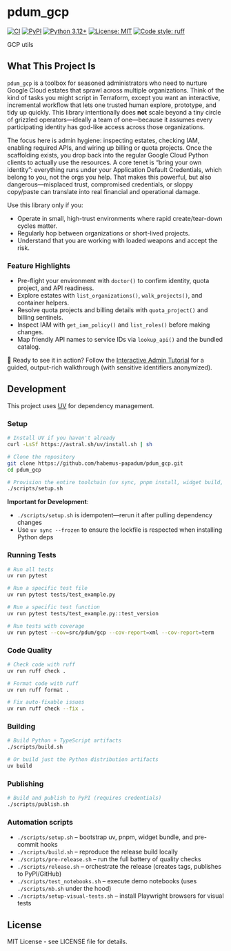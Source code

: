 # pdum_gcp

[![CI](https://github.com/habemus-papadum/pdum_gcp/actions/workflows/ci.yml/badge.svg)](https://github.com/habemus-papadum/pdum_gcp/actions/workflows/ci.yml)
[![PyPI](https://img.shields.io/pypi/v/habemus-papadum-gcp.svg)](https://pypi.org/project/habemus-papadum-gcp/)
[![Python 3.12+](https://img.shields.io/badge/python-3.12+-blue.svg)](https://www.python.org/downloads/)
[![License: MIT](https://img.shields.io/badge/License-MIT-yellow.svg)](https://opensource.org/licenses/MIT)
[![Code style: ruff](https://img.shields.io/badge/code%20style-ruff-000000.svg)](https://github.com/astral-sh/ruff)

GCP utils

## What This Project Is

`pdum_gcp` is a toolbox for seasoned administrators who need to nurture Google Cloud estates that sprawl across multiple organizations. Think of the kind of tasks you might script in Terraform, except you want an interactive, incremental workflow that lets one trusted human explore, prototype, and tidy up quickly. This library intentionally does **not** scale beyond a tiny circle of grizzled operators—ideally a team of one—because it assumes every participating identity has god-like access across those organizations.

The focus here is admin hygiene: inspecting estates, checking IAM, enabling required APIs, and wiring up billing or quota projects. Once the scaffolding exists, you drop back into the regular Google Cloud Python clients to actually use the resources. A core tenet is “bring your own identity”: everything runs under your Application Default Credentials, which belong to you, not the orgs you help. That makes this powerful, but also dangerous—misplaced trust, compromised credentials, or sloppy copy/paste can translate into real financial and operational damage.

Use this library only if you:
- Operate in small, high-trust environments where rapid create/tear-down cycles matter.
- Regularly hop between organizations or short-lived projects.
- Understand that you are working with loaded weapons and accept the risk.

### Feature Highlights

- Pre-flight your environment with `doctor()` to confirm identity, quota project, and API readiness.
- Explore estates with `list_organizations()`, `walk_projects()`, and container helpers.
- Resolve quota projects and billing details with `quota_project()` and billing sentinels.
- Inspect IAM with `get_iam_policy()` and `list_roles()` before making changes.
- Map friendly API names to service IDs via `lookup_api()` and the bundled catalog.

🧭 Ready to see it in action? Follow the [Interactive Admin Tutorial](tutorial.md) for a guided, output-rich walkthrough (with sensitive identifiers anonymized).


## Development

This project uses [UV](https://docs.astral.sh/uv/) for dependency management.

### Setup

```bash
# Install UV if you haven't already
curl -LsSf https://astral.sh/uv/install.sh | sh

# Clone the repository
git clone https://github.com/habemus-papadum/pdum_gcp.git
cd pdum_gcp

# Provision the entire toolchain (uv sync, pnpm install, widget build, pre-commit hooks)
./scripts/setup.sh
```

**Important for Development**:
- `./scripts/setup.sh` is idempotent—rerun it after pulling dependency changes
- Use `uv sync --frozen` to ensure the lockfile is respected when installing Python deps

### Running Tests

```bash
# Run all tests
uv run pytest

# Run a specific test file
uv run pytest tests/test_example.py

# Run a specific test function
uv run pytest tests/test_example.py::test_version

# Run tests with coverage
uv run pytest --cov=src/pdum/gcp --cov-report=xml --cov-report=term
```

### Code Quality

```bash
# Check code with ruff
uv run ruff check .

# Format code with ruff
uv run ruff format .

# Fix auto-fixable issues
uv run ruff check --fix .
```

### Building

```bash
# Build Python + TypeScript artifacts
./scripts/build.sh

# Or build just the Python distribution artifacts
uv build
```

### Publishing

```bash
# Build and publish to PyPI (requires credentials)
./scripts/publish.sh
```

### Automation scripts

- `./scripts/setup.sh` – bootstrap uv, pnpm, widget bundle, and pre-commit hooks
- `./scripts/build.sh` – reproduce the release build locally
- `./scripts/pre-release.sh` – run the full battery of quality checks
- `./scripts/release.sh` – orchestrate the release (creates tags, publishes to PyPI/GitHub)
- `./scripts/test_notebooks.sh` – execute demo notebooks (uses `./scripts/nb.sh` under the hood)
- `./scripts/setup-visual-tests.sh` – install Playwright browsers for visual tests

## License

MIT License - see LICENSE file for details.
